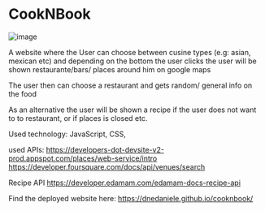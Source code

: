 # CookNBook 

![image](https://user-images.githubusercontent.com/55050594/77821630-082d4a00-70ec-11ea-8a13-48e4d499eae1.png)

A website where the User can choose between cusine types (e.g: asian, mexican etc) and depending on the bottom the user clicks the user will be shown restaurante/bars/ places around him on google maps

The user then can choose a restaurant and gets random/ general info on the food

As an alternative the user will be shown a recipe if the user does not want to to restaurant, or if places is closed etc.

Used technology: JavaScript, CSS, 

used APIs:  https://developers-dot-devsite-v2-prod.appspot.com/places/web-service/intro https://developer.foursquare.com/docs/api/venues/search

Recipe API https://developer.edamam.com/edamam-docs-recipe-api

Find the deployed website here: https://dnedaniele.github.io/cooknbook/
